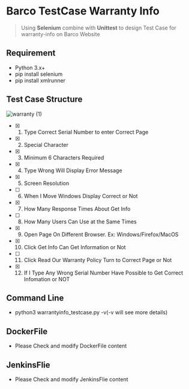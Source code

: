 # Barco TestCase Warranty Info
> Using **Selenium** combine with **Unittest** to design Test Case for warranty-info on Barco Website


## Requirement
* Python 3.x+
* pip install selenium
* pip install xmlrunner

## Test Case Structure
![warranty (1)](https://user-images.githubusercontent.com/61812113/126738730-46be7845-1971-4bb8-90b1-2af802ab6e23.jpg)

- [x] 1. Type Correct Serial Number to enter Correct Page
- [x] 2. Special Character
- [x] 3. Minimum 6 Characters Required
- [x] 4. Type Wrong Will Display Error Message
- [x] 5. Screen Resolution
- [ ] 6. When I Move Windows Display Correct or Not
- [x] 7. How Many Response Times About Get Info
- [ ] 8. How Many Users Can Use at the Same Times
- [x] 9. Open Page On Different Browser. Ex: Windows/Firefox/MacOS
- [x] 10. Click Get Info Can Get Information or Not
- [ ] 11. Click Read Our Warranty Policy Turn to Correct Page or Not
- [x] 12. If I Type Any Wrong Serial Number Have Possible to Get Correct Infomation or NOT 

## Command Line
* python3 <directory> warrantyinfo_testcase.py -v(-v will see more details)
  
## DockerFile
* Please Check and modify DockerFile content
  
## JenkinsFlie
* Please Check and modify JenkinsFlie content 
  
